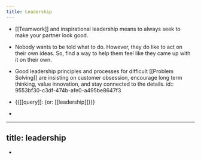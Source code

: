 ```yaml
---
title: Leadership
---
```


- [[Teamwork]] and inspirational leadership means to always seek to make your partner look good.

- Nobody wants to be told what to do. However, they do like to act on their own ideas. So, find a way to help them feel like they came up with it on their own. 

- Good leadership principles and processes for difficult [[Problem Solving]] are insisting on customer obsession, encourage long term thinking, value innovation, and stay connected to the details.
id:: 9553bf30-c3df-474b-afe0-a495be8647f3

- {{[[query]]: {or: [[leadership]]}}}

- 

---
title: leadership
---

- 
